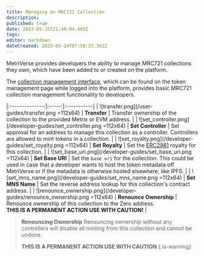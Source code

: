 ```yaml
---
title: Managing an MRC721 Collection
description: 
published: true
date: 2023-05-15T21:40:04.465Z
tags: 
editor: markdown
dateCreated: 2023-05-14T07:58:37.361Z
---
```


MetriVerse provides developers the ability to manage MRC721 collections they own, which have been added to or created on the platform.

The [collection management interface](https://metriverse.exchange/app/manage/collection), which can be found on the token management page while logged into the platform, provides basic MRC721 collection management functionality to developers.
<br/>

|:--------------:|:-----:|:-----------|
| ![transfer.png](/user-guides/transfer.png =112x64) |  **Transfer** | Transfer ownership of the collection to the provided Metrix or EVM address. |
| ![set_controller.png](/developer-guides/set_controller.png =112x64) |  **Set Controller** | Set approval for an address to manage this collection as a controller. Controllers are allowed to mint tokens in a collection. |
| ![set_royalty.png](/developer-guides/set_royalty.png =112x64) |  **Set Royalty** | Set the [ERC2981](https://eips.ethereum.org/EIPS/eip-2981) royalty for this collection. |
| ![set_base_uri.png](/developer-guides/set_base_uri.png =112x64) |  **Set Base URI** | Set the `base uri` for the collection. This could be used in case that a developer wants to host the token metadata off MetriVerse or if the metadata is otherwise hosted elsewhere, like IPFS. |
| ![set_mns_name.png](/developer-guides/set_mns_name.png =112x64) |  **Set MNS Name** | Set the reverse address lookup for this collection's contract address. |
| ![renounce_ownership.png](/developer-guides/renounce_ownership.png =112x64) |  **Renounce Ownership** | Renounce ownership of this collection to the Zero address.<br/>**THIS IS A PERMANENT ACTION USE WITH CAUTION!** |


> **Renouncing Ownership**
> Renouncing ownership without any controllers will disable all minting from this collection and cannot be undone. 
>
> **THIS IS A PERMANENT ACTION USE WITH CAUTION**
{.is-warning}